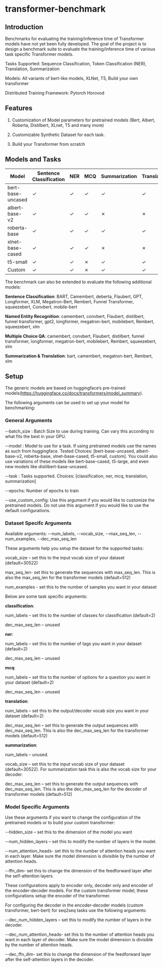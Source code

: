 # transformer-benchmark

## Introduction
Benchmarks for evaluating the training/inference time of Transformer models have not yet been fully developed. The goal of the project is to design a benchmark suite to evaluate the training/inference time of various task specific Transformer models. 

Tasks Supported: Sequence Classification, Token Classification (NER), Translation, Summarization

Models: All variants of bert-like models, XLNet, T5, Build your own transformer

Distributed Training Framework: Pytorch Horovod

## Features
1.	Customization of Model parameters for pretrained models (Bert, Albert, Roberta, Distilbert, XLnet, T5 and many more)

2.	Customizable Synthetic Dataset for each task.

3.	Build your Transformer from scratch

## Models and Tasks

|Model|Sentence Classification|NER|MCQ|Summarization|Translation|
|---|---|---|---|---|---|
|bert-base-uncased|&check;|&check;|&check;|&check;|&check;|
|albert-base-v2|&check;|&check;|&check;|&cross;|&cross;|
|roberta-base|&check;|&check;|&check;|&check;|&check;|
|xlnet-base-cased|&check;|&check;|&check;|&cross;|&cross;|
|t5-small|&check;|&check;|&cross;|&check;|&check;|
|Custom|&check;|&check;|&cross;|&check;|&check;|

The benchmark can also be extended to evaluate the following additional models:

**Sentence Classification**: BART, Camembert, deberta, Flaubert, GPT, Longformer, XLM, Megatron-Bert, Rembert, Funnel Transformer, squeezebert, Convbert, mobile-bert

**Named Entity Recognition**: camembert, convbert, Flaubert, distilbert, funnel transformer, gpt2, longformer, megatron-bert, mobilebert, Rembert, squeezebert, xlm

**Multiple Choice QA**: camembert, convbert, Flaubert, distilbert, funnel transformer, longformer, megatron-bert, mobilebert, Rembert, squeezebert, xlm

**Summarization & Translation**: bart, camembert, megatron-bert, Rembert, xlm

## Setup

The generic models are based on huggingface’s pre-trained models(https://huggingface.co/docs/transformers/model_summary). 

The following arguments can be used to set up your model for benchmarking:

### General Arguments
--batch_size : Batch Size to use during training. Can vary this according to what fits the best in your GPU.

--model : Model to use for a task. If using pretrained models use the names as such from huggingface. Tested Choices: [bert-base-uncased, albert-base-v2, roberta-base, xlnet-base-cased, t5-small, custom]. You could also use variations of these models like bert-base-cased, t5-large, and even new models like distilbert-base-uncased.

--task : Tasks supported. Choices: [classification, ner, mcq, translation, summarization]

--epochs: Number of epochs to train

--use_custom_config: Use this argument if you would like to customize the pretrained models. Do not use this argument if you would like to use the default configurations. 

### Dataset Specifc Arguments

Available arguments: --num_labels, --vocab_size, --max_seq_len, --num_examples, --dec_max_seq_len

These arguments help you setup the dataset for the supported tasks:

vocab_size – set this to the input vocab size of your dataset (default=30522)

max_seq_len- set this to generate the sequences with max_seq_len. This is also the max_seq_len for the transformer models (default=512)

num_examples - set this to the number of samples you want in your dataset

Below are some task specific arguments:

**classification**:

num_labels – set this to the number of classes for classification (default=2)

dec_max_seq_len – unused

**ner**:

num_labels – set this to the number of tags you want in your dataset (default=2)

dec_max_seq_len – unused

**mcq**:

num_labels – set this to the number of options for a question you want in your dataset (default=2)

dec_max_seq_len – unused

**translation**:

num_labels – set this to the output/decoder vocab size you want in your dataset (default=2)

dec_max_seq_len – set this to generate the output sequences with dec_max_seq_len. This is also the dec_max_seq_len for the transformer models (default=512)

**summarization**:

num_labels – unused.

vocab_size – set this to the input vocab size of your dataset (default=30522). For summarization task this is also the vocab size for your decoder.

dec_max_seq_len – set this to generate the output sequences with dec_max_seq_len. This is also the dec_max_seq_len for the decoder of transformer models (default=512)

### Model Specific Arguments

Use these arguments if you want to change the configuration of the pretrained models or to build your custom transformer:

--hidden_size – set this to the dimension of the model you want

--num_hidden_layers – set this to modify the number of layers in the model.

--num_attention_heads- set this to the number of attention heads you want in each layer. Make sure the model dimension is divisible by the number of attention heads.

--ffn_dim- set this to change the dimension of the feedforward layer after the self-attention layers.

These configurations apply to encoder only, decoder only and encoder of the encoder-decoder models. For the custom transformer model, these configurations setup the encoder of the transformer.

For configuring the decoder in the encoder-decoder models (custom transformer, bert-bert) for seq2seq tasks use the following arguments:

--dec_num_hidden_layers – set this to modify the number of layers in the decoder.

--dec_num_attention_heads- set this to the number of attention heads you want in each layer of decoder. Make sure the model dimension is divisible by the number of attention heads.

--dec_ffn_dim- set this to change the dimension of the feedforward layer after the self-attention layers in the decoder.


